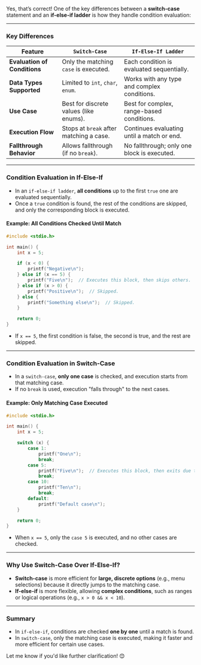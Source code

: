 Yes, that’s correct! One of the key differences between a **switch-case** statement and an **if-else-if ladder** is how they handle condition evaluation:

---

### **Key Differences**
| Feature                          | `Switch-Case`                               | `If-Else-If Ladder`                       |
|----------------------------------|---------------------------------------------|-------------------------------------------|
| **Evaluation of Conditions**     | Only the matching `case` is executed.       | Each condition is evaluated sequentially. |
| **Data Types Supported**         | Limited to `int`, `char`, `enum`.           | Works with any type and complex conditions. |
| **Use Case**                     | Best for discrete values (like enums).      | Best for complex, range-based conditions. |
| **Execution Flow**               | Stops at `break` after matching a case.     | Continues evaluating until a match or end. |
| **Fallthrough Behavior**         | Allows fallthrough (if no `break`).         | No fallthrough; only one block is executed. |

---

### **Condition Evaluation in If-Else-If**
- In an `if-else-if ladder`, **all conditions** up to the first `true` one are evaluated sequentially.
- Once a `true` condition is found, the rest of the conditions are skipped, and only the corresponding block is executed.

#### Example: All Conditions Checked Until Match
```c
#include <stdio.h>

int main() {
    int x = 5;

    if (x < 0) {
        printf("Negative\n");
    } else if (x == 5) {
        printf("Five\n");  // Executes this block, then skips others.
    } else if (x > 0) {
        printf("Positive\n");  // Skipped.
    } else {
        printf("Something else\n");  // Skipped.
    }

    return 0;
}
```

- If `x == 5`, the first condition is false, the second is true, and the rest are skipped.

---

### **Condition Evaluation in Switch-Case**
- In a `switch-case`, **only one case** is checked, and execution starts from that matching case.
- If no `break` is used, execution "falls through" to the next cases.

#### Example: Only Matching Case Executed
```c
#include <stdio.h>

int main() {
    int x = 5;

    switch (x) {
        case 1:
            printf("One\n");
            break;
        case 5:
            printf("Five\n");  // Executes this block, then exits due to break.
            break;
        case 10:
            printf("Ten\n");
            break;
        default:
            printf("Default case\n");
    }

    return 0;
}
```

- When `x == 5`, only the `case 5` is executed, and no other cases are checked.

---

### **Why Use Switch-Case Over If-Else-If?**
- **Switch-case** is more efficient for **large, discrete options** (e.g., menu selections) because it directly jumps to the matching case.
- **If-else-if** is more flexible, allowing **complex conditions**, such as ranges or logical operations (e.g., `x > 0 && x < 10`).

---

### **Summary**
- In `if-else-if`, conditions are checked **one by one** until a match is found.
- In `switch-case`, only the matching case is executed, making it faster and more efficient for certain use cases. 

Let me know if you'd like further clarification! 😊